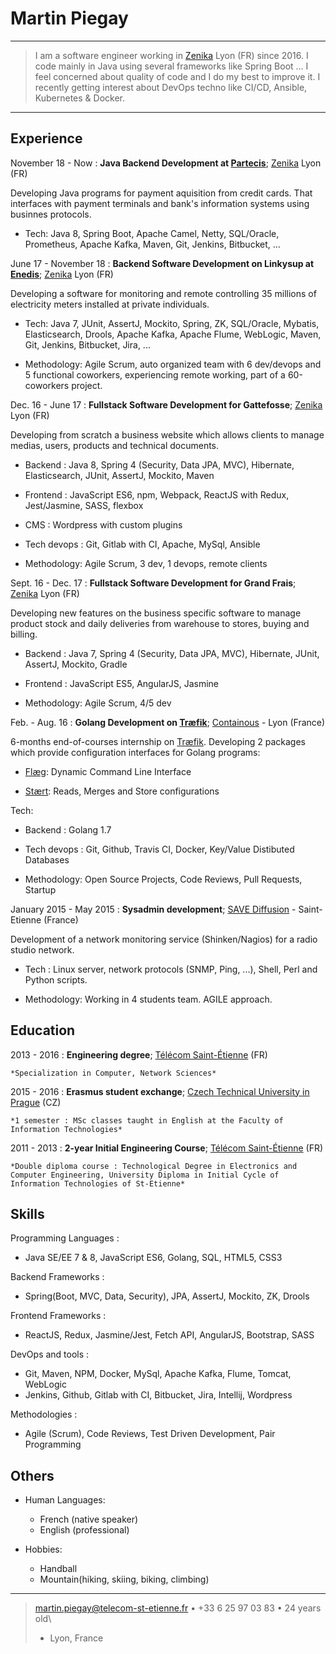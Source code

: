Martin Piegay
============

----

>  I am a software engineer working in [Zenika](https://www.zenika.com/) Lyon (FR) since 2016.
>  I code mainly in Java using several frameworks like Spring Boot ...
>  I feel concerned about quality of code and I do my best to improve it.
>  I recently getting interest about DevOps techno like CI/CD, Ansible, Kubernetes & Docker.

----

Experience
----------
November 18 - Now
:   **Java Backend Development at [Partecis](https://group.bnpparibas/communique-de-presse/partecis-bnp-paribas-natixis-renouvellent-partenariat-monetique-duree-12-ans)**; [Zenika](https://www.zenika.com/) Lyon (FR)

Developing Java programs for payment aquisition from credit cards. That interfaces with payment terminals and bank's information systems using businnes protocols.

* Tech: Java 8, Spring Boot, Apache Camel, Netty, SQL/Oracle, Prometheus, Apache Kafka, Maven, Git, Jenkins, Bitbucket, ...

June 17 - November 18
:   **Backend Software Development on Linkysup at [Enedis](http://www.enedis.fr/compteur-communicant)**; [Zenika](https://www.zenika.com/) Lyon (FR)

Developing a software for monitoring and remote controlling 35 millions of electricity meters installed at private individuals.

* Tech: Java 7, JUnit, AssertJ, Mockito, Spring, ZK, SQL/Oracle, Mybatis, Elasticsearch, Drools, Apache Kafka, Apache Flume, WebLogic, Maven, Git, Jenkins, Bitbucket, Jira, ...

* Methodology: Agile Scrum, auto organized team with 6 dev/devops and 5 functional coworkers, experiencing remote working, part of a 60-coworkers project.

Dec. 16 - June 17
:   **Fullstack Software Development for Gattefosse**; [Zenika](https://www.zenika.com/) Lyon (FR)

Developing from scratch a business website which allows clients to manage medias, users, products and technical documents.

* Backend : Java 8, Spring 4 (Security, Data JPA, MVC), Hibernate, Elasticsearch, JUnit, AssertJ, Mockito, Maven

* Frontend : JavaScript ES6, npm, Webpack, ReactJS with Redux, Jest/Jasmine, SASS, flexbox

* CMS : Wordpress with custom plugins

* Tech devops : Git, Gitlab with CI, Apache, MySql, Ansible

* Methodology: Agile Scrum, 3 dev, 1 devops, remote clients

Sept. 16 - Dec. 17
:   **Fullstack Software Development for Grand Frais**; [Zenika](https://www.zenika.com/) Lyon (FR)

Developing new features on the business specific software to manage product stock and daily deliveries from warehouse to stores, buying and billing.

* Backend : Java 7, Spring 4 (Security, Data JPA, MVC), Hibernate, JUnit, AssertJ, Mockito, Gradle

* Frontend : JavaScript ES5, AngularJS, Jasmine

* Methodology: Agile Scrum, 4/5 dev

Feb. - Aug. 16
:   **Golang Development on [Træfik](https://traefik.io/)**; [Containous](https://containo.us/) - Lyon (France)

6-months end-of-courses internship on [Træfik](https://traefik.io/). Developing 2 packages which provide configuration interfaces for Golang programs:

* [Flæg](https://github.com/containous/flaeg): Dynamic Command Line Interface

* [Stært](https://github.com/containous/staert): Reads, Merges and Store configurations

Tech:

* Backend : Golang 1.7

* Tech devops : Git, Github, Travis CI, Docker, Key/Value Distibuted Databases

* Methodology: Open Source Projects, Code Reviews, Pull Requests, Startup

January 2015 - May 2015
:   **Sysadmin development**; [SAVE Diffusion](http://www.savediffusion.fr/) - Saint-Etienne (France)

Development of a network monitoring service (Shinken/Nagios) for a radio studio network.

* Tech : Linux server, network protocols (SNMP, Ping, ...), Shell, Perl and Python scripts.

* Methodology: Working in 4 students team. AGILE approach.

Education
---------

2013 - 2016
:   **Engineering degree**; [Télécom Saint-Étienne](https://www.telecom-st-etienne.fr/) (FR)

    *Specialization in Computer, Network Sciences*

2015 - 2016
:   **Erasmus student exchange**; [Czech Technical University in
    Prague](https://www.cvut.cz/en) (CZ)

    *1 semester : MSc classes taught in English at the Faculty of Information Technologies*

2011 - 2013
:   **2-year Initial Engineering Course**; [Télécom Saint-Étienne](https://www.telecom-st-etienne.fr/) (FR)

    *Double diploma course : Technological Degree in Electronics and Computer Engineering, University Diploma in Initial Cycle of Information Technologies of St-Etienne*

Skills
--------------------

Programming Languages
:   
* Java SE/EE 7 & 8, JavaScript ES6, Golang, SQL, HTML5, CSS3

Backend Frameworks
:   
* Spring(Boot, MVC, Data, Security), JPA, AssertJ, Mockito, ZK, Drools

Frontend Frameworks
:   
* ReactJS, Redux, Jasmine/Jest, Fetch API, AngularJS, Bootstrap, SASS

DevOps and tools
:   
* Git, Maven, NPM, Docker, MySql, Apache Kafka, Flume, Tomcat, WebLogic
* Jenkins, Github, Gitlab with CI, Bitbucket, Jira, Intellij, Wordpress

Methodologies
:   
* Agile (Scrum), Code Reviews, Test Driven Development, Pair Programming

Others
----------------------------------------

* Human Languages:

     * French (native speaker)
     * English (professional)

* Hobbies:
     * Handball
     * Mountain(hiking, skiing, biking, climbing)

----

> <martin.piegay@telecom-st-etienne.fr> • +33 6 25 97 03 83 • 24 years old\
> - Lyon, France
